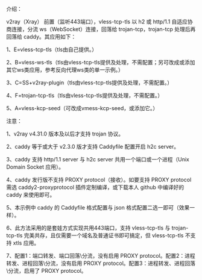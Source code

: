 介绍：

v2ray（Xray） 前置（监听443端口），vless-tcp-tls 以 h2 或 http/1.1 自适应协商连接，分流 ws（WebSocket）连接，回落给 trojan-tcp，trojan-tcp 处理后再回落给 caddy。其应用如下：

1、E=vless-tcp-tls（tls由自己提供。）

2、B=vless-ws-tls（tls由vless-tcp-tls提供及处理，不需配置；另可改成或添加其它ws类应用，参考反向代理ws类的单一示例。）

3、C=SS+v2ray-plugin（tls由vless-tcp-tls提供及处理，不需配置。）

4、F=trojan-tcp-tls（tls由vless-tcp-tls提供及处理，不需配置。）

5、A=vless-kcp-seed（可改成vmess-kcp-seed，或添加它。）

注意：

1、v2ray v4.31.0 版本及以后才支持 trojan 协议。

2、caddy 等于或大于 v2.3.0 版才支持 Caddyfile 配置开启 h2c server。

3、caddy 支持 http/1.1 server 与 h2c server 共用一个端口或一个进程（Unix Domain Socket 应用）。

4、caddy 发行版不支持 PROXY protocol（接收）。如要支持 PROXY protocol 需选 caddy2-proxyprotocol 插件定制编译，或下载本人 github 中编译好的 caddy 来使用即可。

5、本示例中 caddy 的 Caddyfile 格式配置与 json 格式配置二选一即可（效果一样）。

6、此方法采用的是套娃方式实现共用443端口，支持 vless-tcp-tls 与 trojan-tcp-tls 完美共存，且仅需要一个域名及普通证书即可搞定，但 vless-tcp-tls 不支持 xtls 应用。

7、配置1：端口转发、端口回落\分流，没有启用 PROXY protocol。配置2：进程转发、进程回落\分流，没有启用 PROXY protocol。配置3：进程转发、进程回落\分流，启用了 PROXY protocol。
